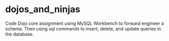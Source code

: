 # dojos_and_ninjas
Code Dojo core assignment using MySQL Workbench to forward engineer a schema. Then using sql commands to insert, delete, and update queries in the database.
